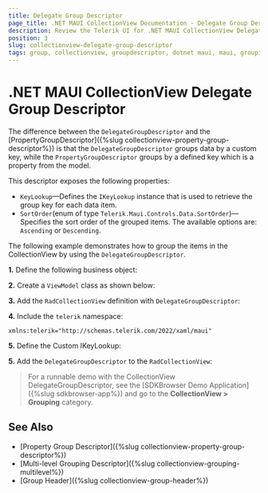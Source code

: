 ```yaml
---
title: Delegate Group Descriptor
page_title: .NET MAUI CollectionView Documentation - Delegate Group Descriptor
description: Review the Telerik UI for .NET MAUI CollectionView DelegateGroupDescriptor option which enables you to group by a custom key.
position: 3
slug: collectionview-delegate-group-descriptor
tags: group, collectionview, groupdescriptor, dotnet maui, maui, grouping items
---
```


# .NET MAUI CollectionView Delegate Group Descriptor

The difference between the `DelegateGroupDescriptor` and the [PropertyGroupDescriptor]({%slug collectionview-property-group-descriptor%}) is that the `DelegateGroupDescriptor` groups data by a custom key, while the `PropertyGroupDescriptor` groups by a defined key which is a property from the model.

This descriptor exposes the following properties:

- `KeyLookup`&mdash;Defines the `IKeyLookup` instance that is used to retrieve the group key for each data item.
- `SortOrder`(enum of type `Telerik.Maui.Controls.Data.SortOrder`)&mdash;Specifies the sort order of the grouped items. The available options are: `Ascending` or `Descending`.

The following example demonstrates how to group the items in the CollectionView by using the `DelegateGroupDescriptor`.
 
**1.** Define the following business object:

<snippet id='collectionview-datamodel' />

**2.** Create a `ViewModel` class as shown below:

<snippet id='collectionview-viewmodel' />

**3.** Add the `RadCollectionView` definition with `DelegateGroupDescriptor`:

<snippet id='collectionview-delegate-group-descriptor' />

**4.** Include the `telerik` namespace:

```XAML
xmlns:telerik="http://schemas.telerik.com/2022/xaml/maui" 
```

**5.** Define the Custom IKeyLookup:

<snippet id='collectionview-delegate-grouping-keyextractor-function' />

**5.** Add the `DelegateGroupDescriptor` to the `RadCollectionView`:

<snippet id='collectionview-delegate-grouping' />

> For a runnable demo with the CollectionView DelegateGroupDescriptor, see the [SDKBrowser Demo Application]({%slug sdkbrowser-app%}) and go to the **CollectionView > Grouping** category.

## See Also

- [Property Group Descriptor]({%slug collectionview-property-group-descriptor%})
- [Multi-level Grouping Descriptor]({%slug collectionview-grouping-multilevel%})
- [Group Header]({%slug collectionview-group-header%})